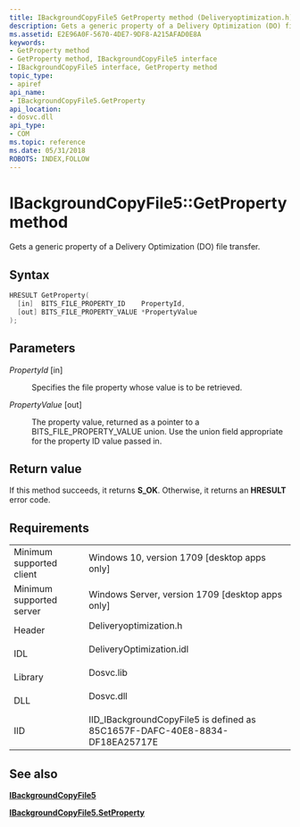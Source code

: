 ```yaml
---
title: IBackgroundCopyFile5 GetProperty method (Deliveryoptimization.h)
description: Gets a generic property of a Delivery Optimization (DO) file transfer.
ms.assetid: E2E96A0F-5670-4DE7-9DF8-A215AFAD0E8A
keywords:
- GetProperty method
- GetProperty method, IBackgroundCopyFile5 interface
- IBackgroundCopyFile5 interface, GetProperty method
topic_type:
- apiref
api_name:
- IBackgroundCopyFile5.GetProperty
api_location:
- dosvc.dll
api_type:
- COM
ms.topic: reference
ms.date: 05/31/2018
ROBOTS: INDEX,FOLLOW
---
```


# IBackgroundCopyFile5::GetProperty method

Gets a generic property of a Delivery Optimization (DO) file transfer.

## Syntax


```C++
HRESULT GetProperty(
  [in]  BITS_FILE_PROPERTY_ID    PropertyId,
  [out] BITS_FILE_PROPERTY_VALUE *PropertyValue
);
```



## Parameters

<dl> <dt>

*PropertyId* \[in\]
</dt> <dd>

Specifies the file property whose value is to be retrieved.

</dd> <dt>

*PropertyValue* \[out\]
</dt> <dd>

The property value, returned as a pointer to a BITS_FILE_PROPERTY_VALUE union. Use the union field appropriate for the property ID value passed in.

</dd> </dl>

## Return value

If this method succeeds, it returns **S_OK**. Otherwise, it returns an **HRESULT** error code.

## Requirements



|                                     |                                                                                                     |
|-------------------------------------|-----------------------------------------------------------------------------------------------------|
| Minimum supported client<br/> | Windows 10, version 1709 \[desktop apps only\]<br/>                                           |
| Minimum supported server<br/> | Windows Server, version 1709 \[desktop apps only\]<br/>                                       |
| Header<br/>                   | <dl> <dt>Deliveryoptimization.h</dt> </dl>   |
| IDL<br/>                      | <dl> <dt>DeliveryOptimization.idl</dt> </dl> |
| Library<br/>                  | <dl> <dt>Dosvc.lib</dt> </dl>                |
| DLL<br/>                      | <dl> <dt>Dosvc.dll</dt> </dl>                |
| IID<br/>                      | IID_IBackgroundCopyFile5 is defined as 85C1657F-DAFC-40E8-8834-DF18EA25717E<br/>             |



## See also

<dl> <dt>

[**IBackgroundCopyFile5**](ibackgroundcopyfile5.md)
</dt> <dt>

[**IBackgroundCopyFile5.SetProperty**](ibackgroundcopyfile5-setproperty.md)
</dt> </dl>

 

 





